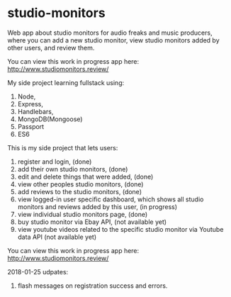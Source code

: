 # studio-monitors
Web app about studio monitors for audio freaks and music producers, where you can add a new studio monitor, view studio monitors added by other users, and review them.

You can view this work in progress app here: http://www.studiomonitors.review/

My side project learning fullstack using:
1. Node,
2. Express,
3. Handlebars,
4. MongoDB(Mongoose)
5. Passport
6. ES6

This is my side project that lets users:
1. register and login, (done)
2. add their own studio monitors, (done)
3. edit and delete things that were added, (done)
4. view other peoples studio monitors, (done)
5. add reviews to the studio monitors, (done)
6. view logged-in user specific dashboard, which shows all studio monitors and reviews added by this user, (in progress)
7. view individual studio monitors page, (done)
8. buy studio monitor via Ebay API, (not available yet)
9. view youtube videos related to the specific studio monitor via Youtube data API (not available yet)

You can view this work in progress app here: http://www.studiomonitors.review/



2018-01-25 udpates:
1. flash messages on registration success and errors.
